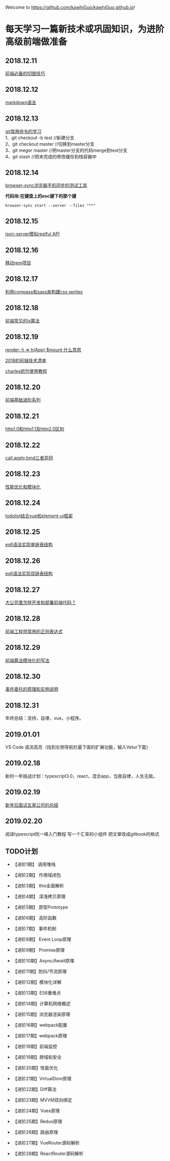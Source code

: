 Welcome to https://github.com/kawhiGuo/kawhiGuo.github.io!

# 每天学习一篇新技术或巩固知识，为进阶高级前端做准备
## 2018.12.11
[前端必备的切图技巧](https://www.cnblogs.com/kevoin/p/10091392.html)

## 2018.12.12 
[markdown语法](https://blog.csdn.net/qq_31796651/article/details/80803599)  

## 2018.12.13
[git常用命令的学习](https://www.cnblogs.com/kevoin/p/10138717.html)  
1、git checkout -b test //新建分支  
2、git checkout master //切换到master分支  
3、git meger master //把master分支的代码merge到test分支   
4、git stash //把未完成的修改缓存到栈容器中  

## 2018.12.14  
[browser-sync浏览器手机同步的测试工具](http://www.browsersync.cn/) 

**代码块:在键盘上的esc键下的那个键**

```
browser-sync start --server --files "**" 
```

## 2018.12.15
[json-server模拟restful API](https://www.cnblogs.com/kevoin/p/10124346.html)

## 2018.12.16
[移动rem项目](https://kawhiguo.github.io/practice/about-rem/rem.html)

## 2018.12.17
[利用compass和sass来构建css sprites](https://www.jianshu.com/p/a6287dd2a1df)

## 2018.12.18
[前端常见的js算法](https://mp.weixin.qq.com/s?__biz=MzI5MjUxNjA4Mw==&mid=2247484230&idx=1&sn=af0323bad6c3778adef3ec6c0624eb45&chksm=ec017adadb76f3cca6c5dcd45331438eb4e1ec69bd67d80787746bc2705fc6686b567b628341&mpshare=1&scene=24&srcid=1022085nin3V38eHjCQdhmTn&key=53619376bbd6f10fd7529e6f1f352422ee480960ba0fe058e30750bbefa896dee76eb2cdd1662dd92252bebde2575de07f19b4c1596403c8ee9a3bdbf9c96b7ed2ad42deade962ba2012f4f5571027f0&ascene=0&uin=MjEyODUyMzE4MQ%3D%3D&devicetype=iMac+MacBookPro12%2C1+OSX+OSX+10.12.3+build(16D30)&version=12020810&nettype=WIFI&lang=en&fontScale=100&pass_ticket=nrqLTHOhJKrrP31%2Bx48FcIzMrJDUQBCHoz9AOmOIwhs3WuTA6NhH7iBTDwRIQ6UT)

## 2018.12.19

[render: h => h(App) $mount 什么意思](https://segmentfault.com/a/1190000014254740)  

[2018的前端技术清单](https://juejin.im/post/5bdfb387e51d452c8e0aa902)

[charles抓包使用教程](https://www.jianshu.com/p/f82bc50248a0)

## 2018.12.20 
[前端基础进阶系列](https://www.jianshu.com/p/cd3fee40ef59)  

## 2018.12.21 
[http1.0和http1.1及http2.0区别](https://www.haorooms.com/post/long_lianjie_websocket) 

## 2018.12.22 
[call,apply,bind三者异同](https://www.cnblogs.com/kevoin/p/4908064.html)

## 2018.12.23 
[性能优化和模块化](https://www.cnblogs.com/kevoin/p/5643492.html)

## 2018.12.24
[todolist结合vue和element-ui框架](https://kawhiguo.github.io/learn-vue/no-vue-cli/vueElementDemo.html)

## 2018.12.25
[es6语法实现单链表结构](https://www.imooc.com/article/40742)

## 2018.12.26
[es6语法实现双链表结构](https://www.imooc.com/article/41386)

## 2018.12.27
[大公司里怎样开发和部署前端代码？](https://github.com/fouber/blog/issues/6)

## 2018.12.28
[前端工程师常用的正则表达式](https://blog.csdn.net/qq_34477549/article/details/52819449)


## 2018.12.29
[前端算法模块化的写法](https://blog.csdn.net/weixin_38984353/article/details/80393412)

## 2018.12.30
[事件委托的原理和实例说明](https://www.cnblogs.com/liugang-vip/p/5616484.html)

## 2018.12.31
年终总结：坚持，自律，vue，小程序。

## 2019.01.01
VS Code 语法高亮（找到左侧导航栏最下面的扩展功能，输入Vetur下载）


## 2019.02.18
新的一年挑战计划：typescript3.0，react，混合app，当我自律，人生无敌。

## 2019.02.19
[新年后面试五家公司的总结](https://www.cnblogs.com/kevoin/p/10405874.html)

## 2019.02.20
阅读typescript阮一峰入门教程
写一个汇率的小组件
把文章改成gitbook的格式

## TODO计划
- 【进阶1期】 调用堆栈

- 【进阶2期】 作用域闭包

- 【进阶3期】 this全面解析

- 【进阶4期】 深浅拷贝原理

- 【进阶5期】 原型Prototype

- 【进阶6期】 高阶函数

- 【进阶7期】 事件机制

- 【进阶8期】 Event Loop原理

- 【进阶9期】 Promise原理

- 【进阶10期】Async/Await原理

- 【进阶11期】防抖/节流原理

- 【进阶12期】模块化详解

- 【进阶13期】ES6重难点

- 【进阶14期】计算机网络概述

- 【进阶15期】浏览器渲染原理

- 【进阶16期】webpack配置

- 【进阶17期】webpack原理

- 【进阶18期】前端监控

- 【进阶19期】跨域和安全

- 【进阶20期】性能优化

- 【进阶21期】VirtualDom原理

- 【进阶22期】Diff算法

- 【进阶23期】MVVM双向绑定

- 【进阶24期】Vuex原理

- 【进阶25期】Redux原理

- 【进阶26期】路由原理

- 【进阶27期】VueRouter源码解析

- 【进阶28期】ReactRouter源码解析

